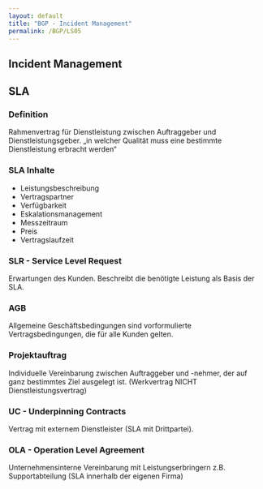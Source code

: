 ```yaml
---
layout: default
title: "BGP - Incident Management"
permalink: /BGP/LS05
---
```


## Incident Management

## SLA

### Definition

Rahmenvertrag für Dienstleistung zwischen Auftraggeber und Dienstleistungsgeber. „in welcher Qualität muss eine bestimmte Dienstleistung erbracht werden“

### SLA Inhalte

- Leistungsbeschreibung
- Vertragspartner
- Verfügbarkeit
- Eskalationsmanagement
- Messzeitraum
- Preis
- Vertragslaufzeit

### SLR - Service Level Request

Erwartungen des Kunden. Beschreibt die benötigte Leistung als Basis der SLA.

### AGB

Allgemeine Geschäftsbedingungen sind vorformulierte Vertragsbedingungen, die für alle Kunden gelten.

### Projektauftrag

Individuelle Vereinbarung zwischen Auftraggeber und -nehmer, der auf ganz bestimmtes Ziel ausgelegt ist. (Werkvertrag NICHT Dienstleistungsvertrag)

### UC - Underpinning Contracts

Vertrag mit externem Dienstleister (SLA mit Drittpartei).

### OLA - Operation Level Agreement

Unternehmensinterne Vereinbarung mit Leistungserbringern z.B. Supportabteilung (SLA innerhalb der eigenen Firma)
